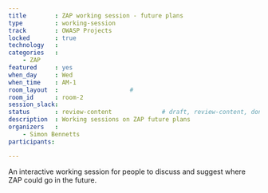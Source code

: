 ```yaml
---
title        : ZAP working session - future plans
type         : working-session
track        : OWASP Projects
locked       : true
technology   :
categories   :
    - ZAP
featured     : yes
when_day     : Wed
when_time    : AM-1
room_layout  :                    #
room_id      : room-2
session_slack: 
status       : review-content              # draft, review-content, done
description  : Working sessions on ZAP future plans
organizers   :
    - Simon Bennetts
participants:

---
```


An interactive working session for people to discuss and suggest where ZAP could go in the future.